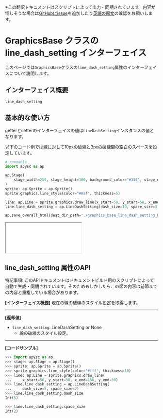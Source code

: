 <span class="inconspicuous-txt">※この翻訳ドキュメントはスクリプトによって出力・同期されています。内容が怪しそうな場合は<a href="https://github.com/simon-ritchie/apysc/issues" target="_blank">GitHubにissue</a>を追加したり[英語の原文](https://simon-ritchie.github.io/apysc/en/graphics_base_line_dash_setting.html)の確認をお願いします。</span>

# GraphicsBase クラスの line_dash_setting インターフェイス

このページでは`GraphicsBase`クラスの`line_dash_setting`属性のインターフェイスについて説明します。

## インターフェイス概要

`line_dash_setting`

## 基本的な使い方

getterとsetterのインターフェイスの値は`LineDashSetting`インスタンスの値となります。

以下のコード例では線に対して10pxの破線と3pxの破線間の空白のスペースを設定しています。

```py
# runnable
import apysc as ap

ap.Stage(
    stage_width=250, stage_height=100, background_color="#333", stage_elem_id="stage"
)
sprite: ap.Sprite = ap.Sprite()
sprite.graphics.line_style(color="#0af", thickness=5)

line: ap.Line = sprite.graphics.draw_line(x_start=50, y_start=50, x_end=200, y_end=50)
line.line_dash_setting = ap.LineDashSetting(dash_size=10, space_size=3)

ap.save_overall_html(dest_dir_path="./graphics_base_line_dash_setting_basic_usage/")
```

<iframe src="static/graphics_base_line_dash_setting_basic_usage/index.html" width="250" height="100"></iframe>

## line_dash_setting 属性のAPI

<span class="inconspicuous-txt">特記事項: このAPIドキュメントはドキュメントビルド用のスクリプトによって自動で生成・同期されています。そのためもしかしたらこの節の内容は前節までの内容と重複している場合があります。</span>

**[インターフェイス概要]** 現在の線の破線のスタイル設定を取得します。<hr>

**[返却値]**

- `line_dash_setting`: LineDashSetting or None
  - 線の破線のスタイル設定。

<hr>

**[コードサンプル]**

```py
>>> import apysc as ap
>>> stage: ap.Stage = ap.Stage()
>>> sprite: ap.Sprite = ap.Sprite()
>>> sprite.graphics.line_style(color='#fff', thickness=10)
>>> line: ap.Line = sprite.graphics.draw_line(
...     x_start=50, y_start=50, x_end=150, y_end=50)
>>> line.line_dash_setting = ap.LineDashSetting(
...     dash_size=5, space_size=2)
>>> line.line_dash_setting.dash_size
Int(5)

>>> line.line_dash_setting.space_size
Int(2)
```